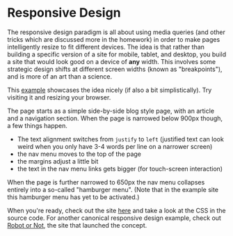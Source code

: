 # Responsive Design

The responsive design paradigm is all about using media queries (and other tricks which are discussed more in the homework) in order to make pages intelligently resize to fit different devices. The idea is that rather than building a specific version of a site for mobile, tablet, and desktop, you build a site that would look good on a device of **any** width. This involves some strategic design shifts at different screen widths (known as "breakpoints"), and is more of an art than a science.

This [example](examples/responsive.html "Responsive Design Example") showcases the idea nicely (if also a bit simplistically). Try visiting it and resizing your browser.

The page starts as a simple side-by-side blog style page, with an article and a navigation section. When the page is narrowed below 900px though, a few things happen.

* The text alignment switches from `justify` to `left` (justified text can look weird when you only have 3-4 words per line on a narrower screen)
* the nav menu moves to the top of the page
* the margins adjust a little bit
* the text in the nav menu links gets bigger (for touch-screen interaction)

When the page is further narrowed to 650px the nav menu collapses entirely into a so-called "hamburger menu". (Note that in the example site this hamburger menu has yet to be activated.)

When you're ready, check out the site [here](examples/responsive.html "Responsive Design Example") and take a look at the CSS in the source code. For another canonical responsive design example, check out [Robot or Not](http://responsivewebdesign.com/robot/ "Robot or Not"), the site that launched the concept.